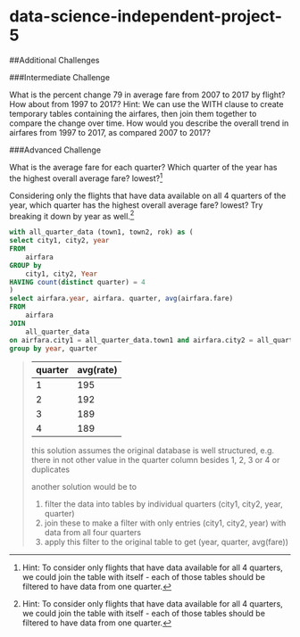 # data-science-independent-project-5

##Additional Challenges

###Intermediate Challenge

What is the percent change 79 in average fare from 2007 to 2017 by flight? How about from 1997 to 2017?
Hint: We can use the WITH clause to create temporary tables containing the airfares, then join them together to compare the change over time.
How would you describe the overall trend in airfares from 1997 to 2017, as compared 2007 to 2017?

###Advanced Challenge

What is the average fare for each quarter? Which quarter of the year has the highest overall average fare? lowest?[^1]

Considering only the flights that have data available on all 4 quarters of the year, which quarter has the highest overall average fare? lowest? Try breaking it down by year as well.[^1]
[^1]: Hint: To consider only flights that have data available for all 4 quarters, we could join the table with itself - each of those tables should be filtered to have data from one quarter.

```sql 
with all_quarter_data (town1, town2, rok) as (
select city1, city2, year
FROM
	airfara
GROUP by
	city1, city2, Year
HAVING count(distinct quarter) = 4
)
select airfara.year, airfara. quarter, avg(airfara.fare)
FROM
	airfara
JOIN
	all_quarter_data
on airfara.city1 = all_quarter_data.town1 and airfara.city2 = all_quarter_data.town2 and airfara.Year = all_quarter_data.rok
group by year, quarter
```

>|quarter|avg(rate)|
>|---|---|
>	|1	|195|
>	|2	|192|
>	|3	|189|
>	|4	|189|
> 
> this solution assumes the original database is well structured, e.g. there in not other value in the quarter column besides 1, 2, 3 or 4 or duplicates
> 
> another solution would be to
> 
> 1. filter the data into tables by individual quarters (city1, city2, year, quarter)
> 2. join these to make a filter with only entries (city1, city2, year) with data from all four quarters
> 3. apply this filter to the original table to get (year, quarter, avg(fare))
